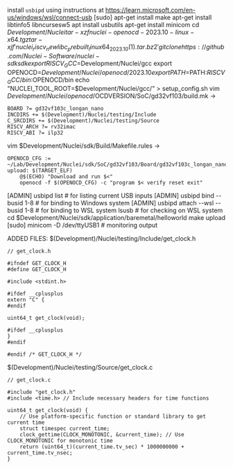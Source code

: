 install `usbipd` using instructions at https://learn.microsoft.com/en-us/windows/wsl/connect-usb 
[sudo]
    apt-get install make
    apt-get install libtinfo5 libncursesw5
    apt install usbutils
    apt-get install minicom
cd $Development/Nuclei
tar -xzf nuclei-openocd-2023.10-linux-x64.tgz
tar -xjf 'nuclei_riscv_newlibc_prebuilt_linux64_2023.10 (1).tar.bz2'
git clone https://github.com/Nuclei-Software/nuclei-sdk sdk
export RISCV_GCC=$Development/Nuclei/gcc
export OPENOCD=$Development/Nuclei/openocd/2023.10
export PATH=$PATH:$RISCV_GCC/bin:$OPENOCD/bin
echo "NUCLEI_TOOL_ROOT=$Development/Nuclei/gcc/" > setup_config.sh
vim $Development/Nuclei/openocd/$OCDVERSION/SoC/gd32vf103/build.mk ->
```
BOARD ?= gd32vf103c_longan_nano
INCDIRS += $(Development)/Nuclei/testing/Include
C_SRCDIRS += $(Development)/Nuclei/testing/Source
RISCV_ARCH ?= rv32imac
RISCV_ABI ?= ilp32
```
vim $Development/Nuclei/sdk/Build/Makefile.rules ->
```
OPENOCD_CFG := ~/Lab/Development/Nuclei/sdk/SoC/gd32vf103/Board/gd32vf103c_longan_nano/openocd_gd32vf103.cfg
upload: $(TARGET_ELF)
    @$(ECHO) "Download and run $<"
    openocd -f $(OPENOCD_CFG) -c "program $< verify reset exit"
```
[ADMIN] usbipd list                         # for listing current USB inputs
[ADMIN] usbipd bind --busid 1-8             # for binding to Windows system
[ADMIN] usbipd attach --wsl --busid 1-8     # for binding to WSL system
lsusb                                       # for checking on WSL system
cd $Development/Nuclei/sdk/application/baremetal/helloworld
make upload
[sudo] minicom -D /dev/ttyUSB1              # monitoring output 

ADDED FILES:
$(Development)/Nuclei/testing/Include/get_clock.h
```
// get_clock.h

#ifndef GET_CLOCK_H
#define GET_CLOCK_H

#include <stdint.h>

#ifdef __cplusplus
extern "C" {
#endif

uint64_t get_clock(void);

#ifdef __cplusplus
}
#endif

#endif /* GET_CLOCK_H */

```
$(Development)/Nuclei/testing/Source/get_clock.c
```
// get_clock.c

#include "get_clock.h"
#include <time.h> // Include necessary headers for time functions

uint64_t get_clock(void) {
    // Use platform-specific function or standard library to get current time
    struct timespec current_time;
    clock_gettime(CLOCK_MONOTONIC, &current_time); // Use CLOCK_MONOTONIC for monotonic time
    return (uint64_t)(current_time.tv_sec) * 1000000000 + current_time.tv_nsec;
}

```
